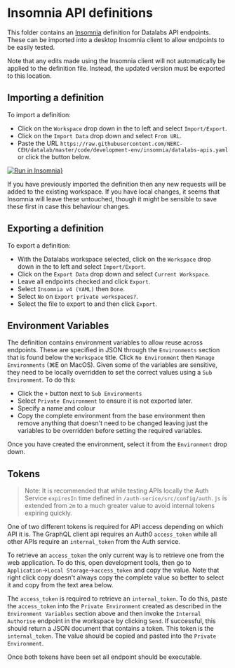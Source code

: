 # Insomnia API definitions

This folder contains an [Insomnia](https://insomnia.rest/) definition for Datalabs API
endpoints. These can be imported into a desktop Insomnia client to allow endpoints to be
easily tested.

Note that any edits made using the Insomnia client will not automatically be applied to
the definition file. Instead, the updated version must be exported to this location.

## Importing a definition

To import a definition:

* Click on the `Workspace` drop down in the to left and select `Import/Export`.
* Click on the `Import Data` drop down and select `From URL`.
* Paste the URL `https://raw.githubusercontent.com/NERC-CEH/datalab/master/code/development-env/insomnia/datalabs-apis.yaml` or click the button below.

[![Run in Insomnia}](https://insomnia.rest/images/run.svg)](https://insomnia.rest/run/?label=Datalabs&uri=https%3A%2F%2Fraw.githubusercontent.com%2FNERC-CEH%2Fdatalab%2Fmaster%2Fcode%2Fdevelopment-env%2Finsomnia%2Fdatalabs-apis.yaml)

If you have previously imported the definition then any new requests will be added to the
existing workspace. If you have local changes, it seems that Insomnia will leave these
untouched, though it might be sensible to save these first in case this behaviour
changes.

## Exporting a definition

To export a definition:

* With the Datalabs workspace selected, click on the `Workspace` drop down in the to left and select `Import/Export`.
* Click on the `Export Data` drop down and select `Current Workspace`.
* Leave all endpoints checked and click `Export`.
* Select `Insomnia v4 (YAML)` then `Done`.
* Select `No` on `Export private workspaces?`.
* Select the file to export to and then click `Export`.

## Environment Variables

The definition contains environment variables to allow reuse across endpoints. These are
specified in JSON through the `Environments` section that is found below the `Workspace`
title. Click `No Environment` then `Manage Environments` (⌘E on MacOS). Given some of
the variables are sensitive, they need to be locally overridden to set the correct values
using a `Sub Environment`. To do this:

* Click the `+` button next to `Sub Environments`
* Select `Private Environment` to ensure it is not exported later.
* Specify a name and colour
* Copy the complete environment from the base environment then remove anything that doesn't need to be changed leaving just the variables to be overridden before setting the required variables.

Once you have created the environment, select it from the `Environment` drop down.

## Tokens

> Note: It is recommended that while testing APIs locally the Auth Service `expiresIn`
time defined in `/auth-serice/src/config/auth.js` is extended from `2m` to a much
greater value to avoid internal tokens expiring quickly.

One of two different tokens is required for API access depending on which API it is. The
GraphQL client api requires an Auth0 `access_token` while all other APIs require an
`internal_token` from the Auth service.

To retrieve an `access_token` the only current way is to retrieve one from the web
application. To do this, open development tools, then go to
`Application`->`Local Storage`->`access_token` and copy the value. Note that right click
copy doesn't always copy the complete value so better to select it and copy from the
text area below.

The `access_token` is required to retrieve an `internal_token`. To do this, paste the
`access_token` into the `Private Environment` created as described in the
`Environment Variables` section above and then invoke the `Internal Authorise` endpoint
in the workspace by clicking `Send`. If successful, this should return a JSON document
that contains a token. This token is the `internal_token`. The value should be copied and
pasted into the `Private Environment`.

Once both tokens have been set all endpoint should be executable.
